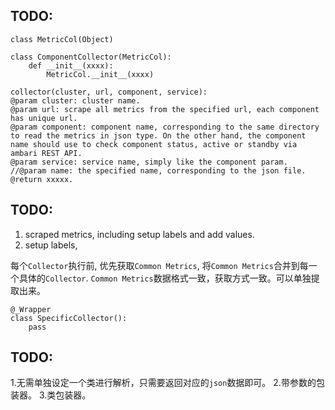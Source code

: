 ## TODO:
```
class MetricCol(Object)

class ComponentCollector(MetricCol):
    def __init__(xxxx):
        MetricCol.__init__(xxxx)

collector(cluster, url, component, service):
@param cluster: cluster name.
@param url: scrape all metrics from the specified url, each component has unique url.
@param component: component name, corresponding to the same directory to read the metrics in json type. On the other hand, the component name should use to check component status, active or standby via ambari REST API. 
@param service: service name, simply like the component param.
//@param name: the specified name, corresponding to the json file.
@return xxxxx.
```

## TODO:
1. scraped metrics, including setup labels and add values.
2. setup labels, 

每个`Collector`执行前, 优先获取`Common Metrics`, 将`Common Metrics`合并到每一个具体的`Collector`.
`Common Metrics`数据格式一致，获取方式一致。可以单独提取出来。
```
@_Wrapper
class SpecificCollector():
    pass
```

## TODO:
1.无需单独设定一个类进行解析，只需要返回对应的`json`数据即可。
2.带参数的包装器。
3.类包装器。

